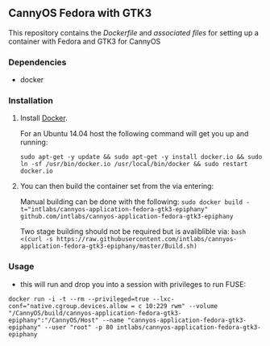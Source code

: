 ## CannyOS Fedora with GTK3


This repository contains the *Dockerfile* and *associated files* for setting up a container with Fedora and GTK3 for CannyOS

### Dependencies

* docker


### Installation

1. Install [Docker](https://www.docker.io/).

	For an Ubuntu 14.04 host the following command will get you up and running:

	`sudo apt-get -y update && sudo apt-get -y install docker.io && sudo ln -sf /usr/bin/docker.io /usr/local/bin/docker && sudo restart docker.io`

2. You can then build the container set from the via entering:

	Manual building can be done with the following:
	`sudo docker build -t="intlabs/cannyos-application-fedora-gtk3-epiphany" github.com/intlabs/cannyos-application-fedora-gtk3-epiphany`

	Two stage building should not be required but is avaliblible via:
	`bash <(curl -s https://raw.githubusercontent.com/intlabs/cannyos-application-fedora-gtk3-epiphany/master/Build.sh)`

	
### Usage

* this will run and drop you into a session with privileges to run FUSE:

`docker run -i -t --rm --privileged=true --lxc-conf="native.cgroup.devices.allow = c 10:229 rwm" --volume "/CannyOS/build/cannyos-application-fedora-gtk3-epiphany":"/CannyOS/Host" --name "cannyos-application-fedora-gtk3-epiphany" --user "root" -p 80 intlabs/cannyos-application-fedora-gtk3-epiphany`
